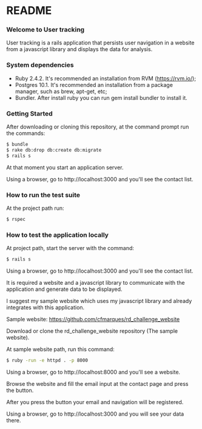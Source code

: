 # README

### Welcome to User tracking
User tracking is a rails application that persists user navigation in a website from a javascript library and displays the data for analysis.

### System dependencies
- Ruby 2.4.2. It's recommended an installation from RVM (https://rvm.io/);
- Postgres 10.1. It's recommended an installation from a package manager, such as brew, apt-get, etc;
- Bundler. After install ruby you can run gem install bundler to install it.

### Getting Started
After downloading or cloning this repository, at the command prompt run the commands:
```bash
$ bundle
$ rake db:drop db:create db:migrate
$ rails s
```

At that moment you start an application server.

Using a browser, go to http://localhost:3000 and you'll see the contact list.

### How to run the test suite
At the project path run:
```bash
$ rspec
```

### How to test the application locally
At project path, start the server with the command:
```bash
$ rails s
```
Using a browser, go to http://localhost:3000 and you'll see the contact list.

It is required a website and a javascript library to communicate with the application and generate data to be displayed.

I suggest my sample website which uses my javascript library and already integrates with this application.

Sample website: https://github.com/cfmarques/rd_challenge_website

Download or clone the rd_challenge_website repository (The sample website).

At sample website path, run this command:
```bash
$ ruby -run -e httpd . -p 8000
```

Using a browser, go to http://localhost:8000 and you'll see a website.

Browse the website and fill the email input at the contact page and press the button.

After you press the button your email and navigation will be registered.

Using a browser, go to http://localhost:3000 and you will see your data there.
